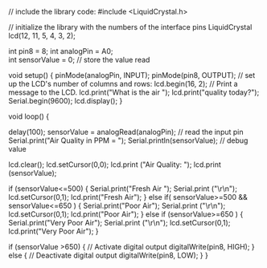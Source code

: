 // include the library code:
#include <LiquidCrystal.h>

// initialize the library with the numbers of the interface pins
LiquidCrystal lcd(12, 11, 5, 4, 3, 2);

int pin8 = 8;
int analogPin = A0;    
int sensorValue = 0;        // store the value read

void setup() {
  pinMode(analogPin, INPUT);
  pinMode(pin8, OUTPUT);
  // set up the LCD's number of columns and rows:
  lcd.begin(16, 2);
  // Print a message to the LCD.
  lcd.print("What is the air ");
  lcd.print("quality today?");
  Serial.begin(9600);
  lcd.display();
}

void loop() {
  
  delay(100);
  sensorValue = analogRead(analogPin);     // read the input pin
  Serial.print("Air Quality in PPM = ");
  Serial.println(sensorValue);            // debug value
  
  lcd.clear();
  lcd.setCursor(0,0);
  lcd.print ("Air Quality: ");
  lcd.print (sensorValue);
  
  if (sensorValue<=500)
   {
   Serial.print("Fresh Air ");
   Serial.print ("\r\n");
   lcd.setCursor(0,1);
   lcd.print("Fresh Air");
   }
  else if( sensorValue>=500 && sensorValue<=650 )
   {
   Serial.print("Poor Air");
   Serial.print ("\r\n");
   lcd.setCursor(0,1);
   lcd.print("Poor Air");
   }
  else if (sensorValue>=650 )
   {
   Serial.print("Very Poor Air");
   Serial.print ("\r\n");
   lcd.setCursor(0,1);
   lcd.print("Very Poor Air");
   }
  
  if (sensorValue >650) {
    // Activate digital output
    digitalWrite(pin8, HIGH);
  }
  else {
    // Deactivate digital output
    digitalWrite(pin8, LOW);
  }
}
 
